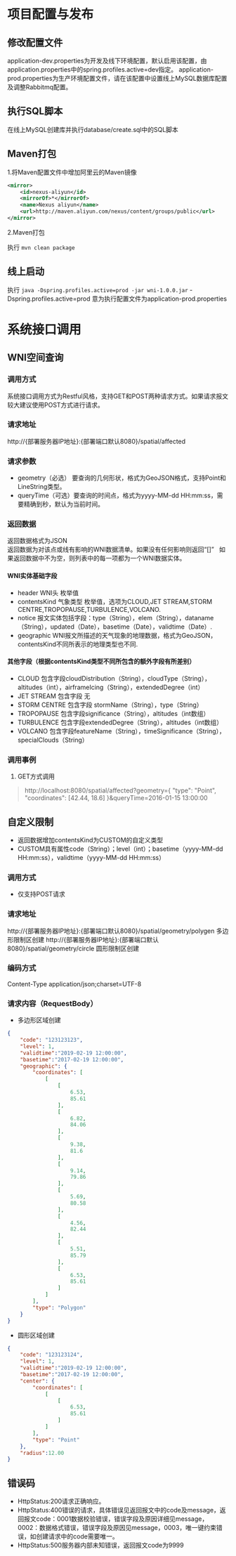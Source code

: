 # 项目配置与发布

## 修改配置文件

application-dev.properties为开发及线下环境配置，默认启用该配置，由application.properties中的spring.profiles.active=dev指定。
application-prod.properties为生产环境配置文件，请在该配置中设置线上MySQL数据库配置及调整Rabbitmq配置。
## 执行SQL脚本
在线上MySQL创建库并执行database/create.sql中的SQL脚本

## Maven打包
1.将Maven配置文件中增加阿里云的Maven镜像
```xml
<mirror>
    <id>nexus-aliyun</id>
    <mirrorOf>*</mirrorOf>
    <name>Nexus aliyun</name>
    <url>http://maven.aliyun.com/nexus/content/groups/public</url>
</mirror> 
```
2.Maven打包

执行
`
mvn clean package
`
## 线上启动
执行
`
java -Dspring.profiles.active=prod -jar wni-1.0.0.jar
`
-Dspring.profiles.active=prod 意为执行配置文件为application-prod.properties

# 系统接口调用

## WNI空间查询

### 调用方式

系统接口调用方式为Restful风格，支持GET和POST两种请求方式。如果请求报文较大建议使用POST方式进行请求。

### 请求地址

http://{部署服务器IP地址}:{部署端口默认8080}/spatial/affected

### 请求参数

* geometry（必选） 要查询的几何形状，格式为GeoJSON格式，支持Point和LineString类型。
* queryTime（可选）要查询的时间点，格式为yyyy-MM-dd HH:mm:ss，需要精确到秒，默认为当前时间。

### 返回数据

返回数据格式为JSON   
返回数据为对该点或线有影响的WNI数据清单。如果没有任何影响则返回“[]”   
如果返回数据中不为空，则列表中的每一项都为一个WNI数据实体。

#### WNI实体基础字段

* header WNI头 枚举值
* contentsKind 气象类型 枚举值，选项为CLOUD,JET STREAM,STORM CENTRE,TROPOPAUSE,TURBULENCE,VOLCANO.  
* notice 报文实体包括字段：type（String），elem（String），dataname（String），updated（Date），basetime（Date），validtime（Date）.   
* geographic WNI报文所描述的天气现象的地理数据，格式为GeoJSON，contentsKind不同所表示的地理类型也不同.

#### 其他字段（根据contentsKind类型不同所包含的额外字段有所差别）

* CLOUD 包含字段cloudDistribution（String），cloudType（String），altitudes（int），airframeIcing（String），extendedDegree（int）
* JET STREAM 包含字段 无
* STORM CENTRE 包含字段 stormName（String），type（String）
* TROPOPAUSE 包含字段significance（String），altitudes（int数组）
* TURBULENCE 包含字段extendedDegree（String），altitudes（int数组）
* VOLCANO 包含字段featureName（String），timeSignificance（String），specialClouds（String）

### 调用事例

1. GET方式调用
>http://localhost:8080/spatial/affected?geometry={ "type": "Point", "coordinates": [42.44, 18.6] }&queryTime=2016-01-15 13:00:00

## 自定义限制
* 返回数据增加contentsKind为CUSTOM的自定义类型
* CUSTOM具有属性code（String）；level（int）；basetime（yyyy-MM-dd HH:mm:ss），validtime（yyyy-MM-dd HH:mm:ss）
### 调用方式 

* 仅支持POST请求

### 请求地址

http://{部署服务器IP地址}:{部署端口默认8080}/spatial/geometry/polygen 多边形限制区创建
http://{部署服务器IP地址}:{部署端口默认8080}/spatial/geometry/circle 圆形限制区创建

### 编码方式

Content-Type application/json;charset=UTF-8

### 请求内容（RequestBody）
* 多边形区域创建
```json
{
    "code": "123123123",
    "level": 1,
    "validtime":"2019-02-19 12:00:00",
    "basetime":"2017-02-19 12:00:00",
    "geographic": {
        "coordinates": [
            [
                [
                    6.53,
                    85.61
                ],
                [
                    6.82,
                    84.06
                ],
                [
                    9.38,
                    81.6
                ],
                [
                    9.14,
                    79.86
                ],
                [
                    5.69,
                    80.58
                ],
                [
                    4.56,
                    82.44
                ],
                [
                    5.51,
                    85.79
                ],
                [
                    6.53,
                    85.61
                ]
            ]
        ],
        "type": "Polygon"
    }
}
```

* 圆形区域创建

```json
{
    "code": "123123124",
    "level": 1,
    "validtime":"2019-02-19 12:00:00",
    "basetime":"2017-02-19 12:00:00",
    "center": {
        "coordinates": [
            [
                [
                    6.53,
                    85.61
                ]
            ]
        ],
        "type": "Point"
    },
    "radius":12.00
}
```

## 错误码

* HttpStatus:200请求正确响应。
* HttpStatus:400错误的请求，具体错误见返回报文中的code及message，返回报文code：0001数据校验错误，错误字段及原因详细见message，0002：数据格式错误，错误字段及原因见message，0003，唯一键约束错误，如创建请求中的code需要唯一。
* HttpStatus:500服务器内部未知错误，返回报文code为9999

